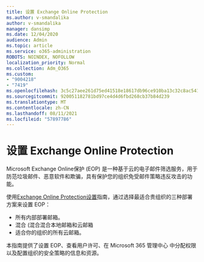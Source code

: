 ```yaml
---
title: 设置 Exchange Online Protection
ms.author: v-smandalika
author: v-smandalika
manager: dansimp
ms.date: 12/04/2020
audience: Admin
ms.topic: article
ms.service: o365-administration
ROBOTS: NOINDEX, NOFOLLOW
localization_priority: Normal
ms.collection: Adm_O365
ms.custom:
- "9004218"
- "7419"
ms.openlocfilehash: 3c5c27aee261d75ed41518e18617db96ce910ba13c32c8ac541a5ee81522ebea
ms.sourcegitcommit: 920051182781bd97ce4d4d6fbd268cb37b84d239
ms.translationtype: MT
ms.contentlocale: zh-CN
ms.lasthandoff: 08/11/2021
ms.locfileid: "57897786"
---
```

# <a name="set-up-exchange-online-protection"></a>设置 Exchange Online Protection

Microsoft Exchange Online保护 (EOP) 是一种基于云的电子邮件筛选服务，用于防范垃圾邮件、恶意软件和欺骗，具有保护您的组织免受邮件策略违反攻击的功能。

使用[Exchange Online Protection设置](https://admin.microsoft.com/adminportal/home?#/modernonboarding/setupexchangeonlineprotection)指南，通过选择最适合贵组织的三种部署方案来设置 EOP：

- 所有内部部署邮箱。
- 混合 (混合混合本地邮箱和云邮箱
- 适合你的组织的所有云邮箱。

本指南提供了设置 EOP、查看用户许可、在 Microsoft 365 管理中心 中分配权限以及配置组织的安全策略的信息和资源。
